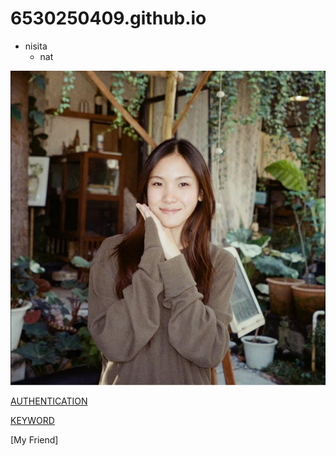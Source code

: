 # 6530250409.github.io

- nisita
  - nat

![alt text](IMG_6729.jpeg)

[AUTHENTICATION](authentication)

[KEYWORD](keyword)

[My Friend]
